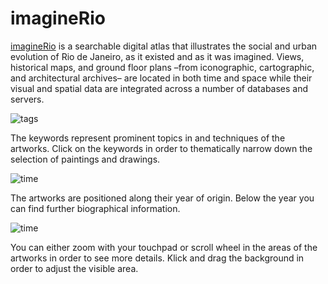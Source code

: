 # imagineRio

[imagineRio](https://imaginerio.org/) is a searchable digital atlas that
illustrates the social and urban evolution of Rio de Janeiro, as it existed and
as it was imagined. Views, historical maps, and ground floor plans –from
iconographic, cartographic, and architectural archives– are located in both time
and space while their visual and spatial data are integrated across a number of
databases and servers.

![tags](img/infobar_tags.svg)

The keywords represent prominent topics in and techniques of the artworks. Click
on the keywords in order to thematically narrow down the selection of paintings
and drawings.

![time](img/infobar_time.svg)

The artworks are positioned along their year of origin. Below the year you can
find further biographical information.

![time](img/infobar_scroll.svg)

You can either zoom with your touchpad or scroll wheel in the areas of the
artworks in order to see more details. Klick and drag the background in order to
adjust the visible area.
